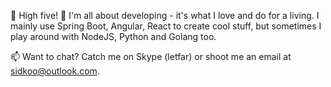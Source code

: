 🔭 High five! 👋 I'm all about developing - it's what I love and do for a living. I mainly use Spring Boot, Angular, React to create cool stuff, but sometimes I play around with NodeJS, Python and Golang too.

📫 Want to chat? Catch me on Skype (letfar) or shoot me an email at sidkoo@outlook.com.


